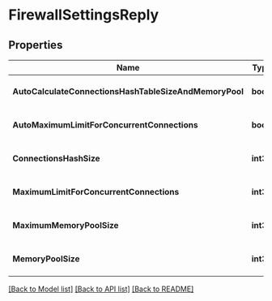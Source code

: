 # FirewallSettingsReply

## Properties
Name | Type | Description | Notes
------------ | ------------- | ------------- | -------------
**AutoCalculateConnectionsHashTableSizeAndMemoryPool** | **bool** | N/A | [optional] [default to null]
**AutoMaximumLimitForConcurrentConnections** | **bool** | N/A | [optional] [default to null]
**ConnectionsHashSize** | **int32** | N/A | [optional] [default to null]
**MaximumLimitForConcurrentConnections** | **int32** | N/A | [optional] [default to null]
**MaximumMemoryPoolSize** | **int32** | N/A | [optional] [default to null]
**MemoryPoolSize** | **int32** | N/A | [optional] [default to null]

[[Back to Model list]](../README.md#documentation-for-models) [[Back to API list]](../README.md#documentation-for-api-endpoints) [[Back to README]](../README.md)


